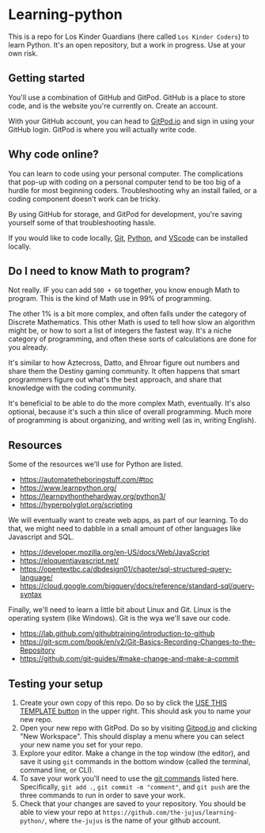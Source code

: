 # Learning-python

This is a repo for Los Kinder Guardians (here called `Los Kinder Coders`) to learn Python. It's an open repository, but a work in progress. Use at your own risk.

## Getting started

You'll use a combination of GitHub and GitPod. GitHub is a place to store code, and is the website you're currently on. Create an account.

With your GitHub account, you can head to [GitPod.io](https://gitpod.io/) and sign in using your GitHub login. GitPod is where you will actually write code.

## Why code online?

You can learn to code using your personal computer. The complications that pop-up with coding on a personal computer tend to be too big of a hurdle for most beginning coders. Troubleshooting why an install failed, or a coding component doesn't work can be tricky. 

By using GitHub for storage, and GitPod for development, you're saving yourself some of that troubleshooting hassle. 

If you would like to code locally, [Git](https://git-scm.com/downloads), [Python](https://www.python.org/downloads/), and [VScode](https://code.visualstudio.com/) can be installed locally.

## Do I need to know Math to program?

Not really. IF you can add `500 + 60` together, you know enough Math to program. This is the kind of Math use in 99% of programming. 

The other 1% is a bit more complex, and often falls under the category of Discrete Mathematics. This other Math is used to tell how slow an algorithm might be, or how to sort a list of integers the fastest way. It's a niche category of programming, and often these sorts of calculations are done for you already.

It's similar to how Aztecross, Datto, and Ehroar figure out numbers and share them the Destiny gaming community. It often happens that smart programmers figure out what's the best approach, and share that knowledge with the coding community. 

It's beneficial to be able to do the more complex Math, eventually. It's also optional, because it's such a thin slice of overall programming. Much more of programming is about organizing, and writing well (as in, writing English).

## Resources

Some of the resources we'll use for Python are listed.

- https://automatetheboringstuff.com/#toc
- https://www.learnpython.org/
- https://learnpythonthehardway.org/python3/
- https://hyperpolyglot.org/scripting

We will eventually want to create web apps, as part of our learning. To do that, we might need to dabble in a small amount of other languages like Javascript and SQL.

- https://developer.mozilla.org/en-US/docs/Web/JavaScript
- https://eloquentjavascript.net/
- https://opentextbc.ca/dbdesign01/chapter/sql-structured-query-language/
- https://cloud.google.com/bigquery/docs/reference/standard-sql/query-syntax

Finally, we'll need to learn a little bit about Linux and Git. Linux is the operating system (like Windows). Git is the wya we'll save our code.

- https://lab.github.com/githubtraining/introduction-to-github
- https://git-scm.com/book/en/v2/Git-Basics-Recording-Changes-to-the-Repository
- https://github.com/git-guides/#make-change-and-make-a-commit

## Testing your setup
1. Create your own copy of this repo. Do so by click the [USE THIS TEMPLATE button](https://docs.github.com/en/repositories/creating-and-managing-repositories/creating-a-repository-from-a-template) in the upper right. This should ask you to name your new repo.
2. Open your new repo with GitPod. Do so by visiting [Gitpod.io](https://gitpod.io/workspaces) and clicking "New Workspace". This should display a menu where you can select your new name you set for your repo.
3. Explore your editor. Make a change in the top window (the editor), and save it using `git` commands in the bottom window (called the terminal, command line, or CLI).
4. To save your work you'll need to use the [git commands](https://github.com/git-guides/#make-change-and-make-a-commit) listed here. Specifically, `git add .`, `git commit -m "comment"`, and `git push` are the three commands to run in order to save your work.
5. Check that your changes are saved to your repository. You should be able to view your repo at `https://github.com/the-jujus/learning-python/`, where `the-jujus` is the name of your github account.
